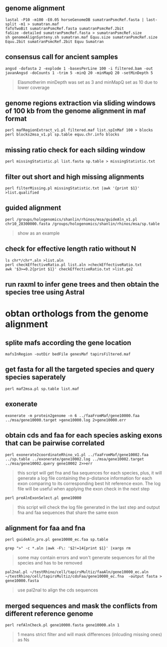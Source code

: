 ## genome alignment

```
lastal -P10 -m100 -E0.05 horseGenomeDB sumatranPsmcRef.fasta | last-split -m1 > sumatran.maf
faToTwoBit sumatranPsmcRef.fasta sumatranPsmcRef.2bit
faSize -detailed sumatranPsmcRef.fasta > sumatranPsmcRef.size
sh genomeAlignSynteny.sh sumatran.maf Equu.size sumatranPsmcRef.size Equu.2bit sumatranPsmcRef.2bit Equu Sumatran
```


## consensus call for ancient samples

    angsd -dofasta 2 -explode 1 -basesPerLine 100 -i filtered.bam -out javanAngsd -doCounts 1 -trim 5 -minQ 20 -minMapQ 20 -setMinDepth 5
> Elasmotherim minDepth was set as 3 and minMapQ set as 10 due to lower coverage

## genome regions extraction via sliding windows of 100 kb from the genome alignment in maf format

    perl mafRegionExtract_v1.pl filtered.maf list.spInMaf 100 > blocks
    perl blocks2msa_v1.pl sp.table equu.chr.info blocks

## missing ratio check for each silding window

    perl missingStatistic.pl list.fasta sp.table > missingStatistic.txt

## filter out short and high missing alignments    

    perl filterMissing.pl missingStatistic.txt |awk '{print $1}' >list.qualified
    
## guided alignment 
    
    perl /groups/hologenomics/shanlin/rhinos/msa/guideAln_v1.pl chr10_28300000.fasta /groups/hologenomics/shanlin/rhinos/msa/sp.table
> show as an example

## check for effective length ratio without N

    ls chr*/chr*.aln >list.aln
    perl checkEffectiveRatio.pl list.aln >checkEffectiveRatio.txt
    awk '$3>=0.2{print $1}' checkEffectiveRatio.txt >list.ge2

## run raxml to infer gene trees and then obtain the species tree using Astral


# obtan orthologs from the genome alignment

## splite mafs according the gene location 

    mafsInRegion -outDir bedFile genesMaf tapirsFiltered.maf
    
## get fasta for all the targeted species and query species saperately

    perl maf2msa.pl sp.table list.maf

## exonerate 

    exonerate -m protein2genome -n 6 ../faaFromMaf/gene10000.faa ../msa/gene10000.target >gene10000.log 2>gene10000.err

## obtain cds and faa for each species asking exons that can be pairwise correlated

    perl exonerate2coordinateRhino_v1.pl ../faaFromMaf/gene10002.faa ../sp.table ../exonerate/gene10002.log ../msa/gene10002.target ../msa/gene10002.query gene10002 2>>err
> this script will get fna and faa sequences for each species, plus, it will generate a log file containing the p-distance information for each exon comparing to its corresponding best hit reference exon. The log file will be useful when applying the exon check in the next step

    perl preAlnExonSelect.pl gene10000
> this script will check the log file generated in the last step and output fna and faa sequences that share the same exon

## alignment for faa and fna

    perl guideAln_pro.pl gene10000_ec.faa sp.table
    
    grep ">" -c *.aln |awk -F\: '$2!=14{print $1}' |xargs rm
> some may contain errors and won't generate sequences for all the species and has to be removed

    pal2nal.pl ~/testRhino/cell/tapirsMultiz/faaAln/gene10000_ec.aln ~/testRhino/cell/tapirsMultiz/cdsFaa/gene10000_ec.fna  -output fasta > gene10000.fasta
> use pal2nal to align the cds sequences

## merged sequences and mask the conflicts from different reference genome

    perl refAlnCheck.pl gene10000.fasta gene10000.aln 1
> 1 means strict filter and will mask differences (inlcuding missing ones) as Ns

